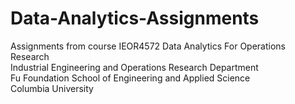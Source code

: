 # Data-Analytics-Assignments
Assignments from course IEOR4572 Data Analytics For Operations Research<br>
Industrial Engineering and Operations Research Department<br>
Fu Foundation School of Engineering and Applied Science<br>
Columbia University
